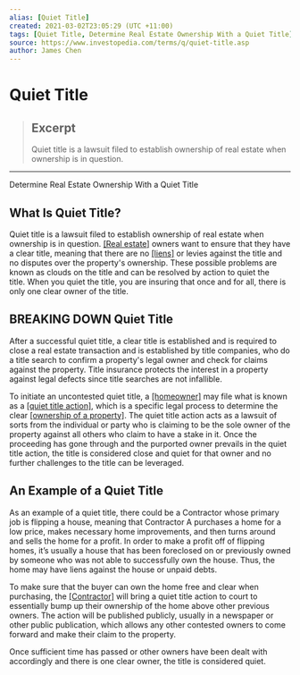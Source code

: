```yaml
---
alias: [Quiet Title]
created: 2021-03-02T23:05:29 (UTC +11:00)
tags: [Quiet Title, Determine Real Estate Ownership With a Quiet Title]
source: https://www.investopedia.com/terms/q/quiet-title.asp
author: James Chen
---
```


# Quiet Title

> ## Excerpt
> Quiet title is a lawsuit filed to establish ownership of real estate when ownership is in question.

---

Determine Real Estate Ownership With a Quiet Title
## What Is Quiet Title?

Quiet title is a lawsuit filed to establish ownership of real estate when ownership is in question. [[Real estate]](https://www.investopedia.com/terms/r/realestate.asp) owners want to ensure that they have a clear title, meaning that there are no [[liens]](https://www.investopedia.com/terms/l/lien.asp) or levies against the title and no disputes over the property's ownership. These possible problems are known as clouds on the title and can be resolved by action to quiet the title. When you quiet the title, you are insuring that once and for all, there is only one clear owner of the title.

## BREAKING DOWN Quiet Title

After a successful quiet title, a clear title is established and is required to close a real estate transaction and is established by title companies, who do a title search to confirm a property's legal owner and check for claims against the property. Title insurance protects the interest in a property against legal defects since title searches are not infallible.

To initiate an uncontested quiet title, a [[homeowner]](https://www.investopedia.com/terms/o/owner-occupant.asp) may file what is known as a [[quiet title action]](https://www.investopedia.com/terms/q/quiet-title-action.asp), which is a specific legal process to determine the clear [[ownership of a property]](https://www.investopedia.com/articles/mortgages-real-estate/08/title-ownership-property.asp). The quiet title action acts as a lawsuit of sorts from the individual or party who is claiming to be the sole owner of the property against all others who claim to have a stake in it. Once the proceeding has gone through and the purported owner prevails in the quiet title action, the title is considered close and quiet for that owner and no further challenges to the title can be leveraged.

## An Example of a Quiet Title

As an example of a quiet title, there could be a Contractor whose primary job is flipping a house, meaning that Contractor A purchases a home for a low price, makes necessary home improvements, and then turns around and sells the home for a profit. In order to make a profit off of flipping homes, it’s usually a house that has been foreclosed on or previously owned by someone who was not able to successfully own the house. Thus, the home may have liens against the house or unpaid debts.

To make sure that the buyer can own the home free and clear when purchasing, the [[Contractor]](https://www.investopedia.com/terms/i/independent-contractor.asp) will bring a quiet title action to court to essentially bump up their ownership of the home above other previous owners. The action will be published publicly, usually in a newspaper or other public publication, which allows any other contested owners to come forward and make their claim to the property.

Once sufficient time has passed or other owners have been dealt with accordingly and there is one clear owner, the title is considered quiet.
